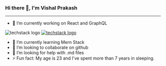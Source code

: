 ### Hi there 👋, I'm Vishal Prakash 
<hr />

- 🔭 I’m currently working on React and GraphQL

![techstack logo](https://readme-components.vercel.app/api?component=logo&logo=react&text=true&animation=spin) [![techstack logo](https://readme-components.vercel.app/api?component=logo&logo=graphql)]()

- 🌱 I’m currently learning Mern Stack
- 👯 I’m looking to collaborate on github
- 🤔 I’m looking for help with .md files
- ⚡ Fun fact: My age is 23 and I've spent more than 7 years in sleeping.

